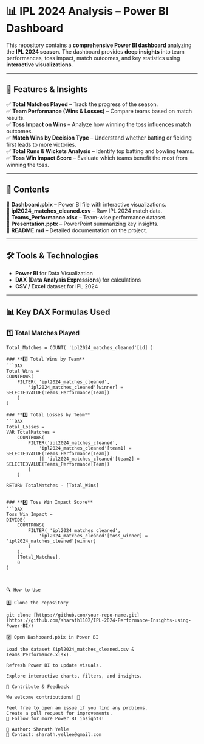 # 📊 IPL 2024 Analysis – Power BI Dashboard  

This repository contains a **comprehensive Power BI dashboard** analyzing the **IPL 2024 season**. The dashboard provides **deep insights** into team performances, toss impact, match outcomes, and key statistics using **interactive visualizations**.  

---

## 🚀 Features & Insights  
✅ **Total Matches Played** – Track the progress of the season.  
✅ **Team Performance (Wins & Losses)** – Compare teams based on match results.  
✅ **Toss Impact on Wins** – Analyze how winning the toss influences match outcomes.  
✅ **Match Wins by Decision Type** – Understand whether batting or fielding first leads to more victories.  
✅ **Total Runs & Wickets Analysis** – Identify top batting and bowling teams.  
✅ **Toss Win Impact Score** – Evaluate which teams benefit the most from winning the toss.  

---

## 📂 Contents  
📁 **Dashboard.pbix** – Power BI file with interactive visualizations.  
📁 **ipl2024_matches_cleaned.csv** – Raw IPL 2024 match data.  
📁 **Teams_Performance.xlsx** – Team-wise performance dataset.  
📁 **Presentation.pptx** – PowerPoint summarizing key insights.  
📁 **README.md** – Detailed documentation on the project.  

---

## 🛠 Tools & Technologies  
- **Power BI** for Data Visualization  
- **DAX (Data Analysis Expressions)** for calculations  
- **CSV / Excel** dataset for IPL 2024  

---

## 📊 Key DAX Formulas Used  

### **1️⃣ Total Matches Played**  
```DAX
Total_Matches = COUNT( 'ipl2024_matches_cleaned'[id] )

### **2️⃣ Total Wins by Team**  
```DAX
Total_Wins = 
COUNTROWS(
    FILTER( 'ipl2024_matches_cleaned', 
        'ipl2024_matches_cleaned'[winner] = SELECTEDVALUE(Teams_Performance[Team])
    )
)

### **3️⃣ Total Losses by Team**  
```DAX
Total_Losses = 
VAR TotalMatches = 
    COUNTROWS(
        FILTER('ipl2024_matches_cleaned', 
            'ipl2024_matches_cleaned'[team1] = SELECTEDVALUE(Teams_Performance[Team]) 
            || 'ipl2024_matches_cleaned'[team2] = SELECTEDVALUE(Teams_Performance[Team])
        )
    )

RETURN TotalMatches - [Total_Wins]


### **4️⃣ Toss Win Impact Score**  
```DAX
Toss_Win_Impact = 
DIVIDE(
    COUNTROWS(
        FILTER( 'ipl2024_matches_cleaned', 
            'ipl2024_matches_cleaned'[toss_winner] = 'ipl2024_matches_cleaned'[winner] 
        )
    ), 
    [Total_Matches], 
    0
)



🔍 How to Use

1️⃣ Clone the repository

git clone [https://github.com/your-repo-name.git](https://github.com/sharath1102/IPL-2024-Performance-Insights-using-Power-BI/)

2️⃣ Open Dashboard.pbix in Power BI

Load the dataset (ipl2024_matches_cleaned.csv & Teams_Performance.xlsx).

Refresh Power BI to update visuals.

Explore interactive charts, filters, and insights.

📢 Contribute & Feedback

We welcome contributions! 🚀

Feel free to open an issue if you find any problems.
Create a pull request for improvements.
🔗 Follow for more Power BI insights!

📌 Author: Sharath Yelle
📧 Contact: sharath.yellee@gmail.com


